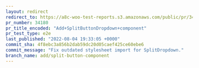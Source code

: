 ```yaml
---
layout: redirect
redirect_to: https://a8c-woo-test-reports.s3.amazonaws.com/public/pr/34180/e2e/index.html
pr_number: 34180
pr_title_encoded: "Add+SplitButtonDropdown+component"
pr_test_type: e2e
last_published: "2022-08-04 19:33:05 +0000"
commit_sha: 4f8ebc3a856b2dab59dc20d05caef425ce60ebe6
commit_message: "Fix outdated stylesheet import for SplitDropdown."
branch_name: add/split-button-component
---
```

